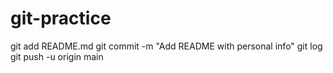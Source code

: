 # git-practice
git add README.md
git commit -m "Add README with personal info"
git log
git push -u origin main
